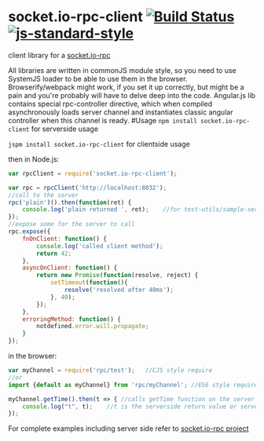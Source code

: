 # socket.io-rpc-client [![Build Status](https://travis-ci.org/capaj/socket.io-rpc-client.svg?tag=1.0.3)](https://travis-ci.org/capaj/socket.io-rpc-client) [![js-standard-style](https://cdn.rawgit.com/feross/standard/master/badge.svg)](https://github.com/feross/standard)
client library for a [socket.io-rpc](https://github.com/capaj/socket.io-rpc)

All libraries are written in commonJS module style, so you need to use SystemJS loader to be able to use them in the browser. Browserify/webpack might work, if you set it up correctly, but might be a pain and you're probably will have to delve deep into the code.
Angular.js lib contains special rpc-controller directive, which when compiled asynchronously loads server channel and instantiates classic angular controller when this channel is ready.
#Usage
```npm install socket.io-rpc-client```  for serverside usage

```jspm install socket.io-rpc-client``` for clientside usage

then in Node.js:
```javascript
var rpcClient = require('socket.io-rpc-client');

var rpc = rpcClient('http://localhost:8032');
//call to the server
rpc('plain')().then(function(ret) {
	console.log('plain returned ', ret);	//for test-utils/sample-server.js server prints out: plain returned 41
});
//expose some for the server to call
rpc.expose({
	fnOnClient: function() {
		console.log('called client method');
		return 42;
	},
	asyncOnClient: function() {
		return new Promise(function(resolve, reject) {
			setTimeout(function(){
				resolve('resolved after 40ms');
			}, 40);
		});
	},
	erroringMethod: function() {
		notdefined.error.will.propagate;
	}
});

```

in the browser:
```javascript
var myChannel = require('rpc/test');   //CJS style require
//or
import {default as myChannel} from 'rpc/myChannel'; //ES6 style require

myChannel.getTime().then(t => { //calls getTime function on the server
    console.log("t", t);    //t is the serverside return value or serverside promise resolve value
});    
```

For complete examples including server side refer to [socket.io-rpc project](https://github.com/capaj/socket.io-rpc)

